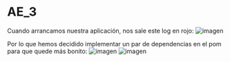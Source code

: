 # AE_3

Cuando arrancamos nuestra aplicación, nos sale este log en rojo:
![imagen](https://user-images.githubusercontent.com/79358705/154986734-f4572e7e-b9e8-45dc-80d3-a3c01622a776.png)

Por lo que hemos decidido implementar un par de dependencias en el pom para que quede más bonito:
![imagen](https://user-images.githubusercontent.com/79358705/154986885-4ae284f7-c42f-46db-b982-25cd813e8860.png)
![imagen](https://user-images.githubusercontent.com/79358705/154989236-31664e60-c7ba-4c1f-9db2-18f800036bbd.png)



